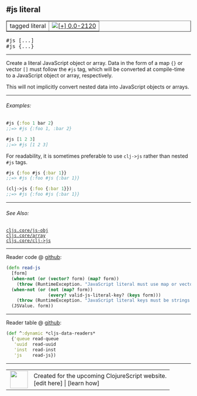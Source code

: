 ## #js literal



 <table border="1">
<tr>
<td>tagged literal</td>
<td><a href="https://github.com/cljsinfo/cljs-api-docs/tree/0.0-2120"><img valign="middle" alt="[+] 0.0-2120" title="Added in 0.0-2120" src="https://img.shields.io/badge/+-0.0--2120-lightgrey.svg"></a> </td>
</tr>
</table>

<samp>#js \[...\]</samp><br>
<samp>#js {...}</samp><br>

---


Create a literal JavaScript object or array.  Data in the form of a map `{}` or
vector `[]` must follow the `#js` tag, which will be converted at compile-time
to a JavaScript object or array, respectively.

This will not implicitly convert nested data into JavaScript objects or arrays.



---

###### Examples:

```clj
#js {:foo 1 bar 2}
;;=> #js {:foo 1, :bar 2}

#js [1 2 3]
;;=> #js [1 2 3]
```

For readability, it is sometimes preferable to use `clj->js` rather than nested
`#js` tags.

```clj
#js {:foo #js {:bar 1}}
;;=> #js {:foo #js {:bar 1}}

(clj->js {:foo {:bar 1}})
;;=> #js {:foo #js {:bar 1}}
```



---

###### See Also:

[`cljs.core/js-obj`](../cljs.core/js-obj.md)<br>
[`cljs.core/array`](../cljs.core/array.md)<br>
[`cljs.core/clj->js`](../cljs.core/clj-GTjs.md)<br>

---





Reader code @ [github](https://github.com/clojure/clojurescript/blob/r2758/src/clj/cljs/tagged_literals.clj#L35-L42):

```clj
(defn read-js
  [form]
  (when-not (or (vector? form) (map? form))
    (throw (RuntimeException. "JavaScript literal must use map or vector notation")))
  (when-not (or (not (map? form))
                (every? valid-js-literal-key? (keys form)))
    (throw (RuntimeException. "JavaScript literal keys must be strings or unqualified keywords")))
  (JSValue. form))
```

<!--
Repo - tag - source tree - lines:

 <pre>
clojurescript @ r2758
└── src
    └── clj
        └── cljs
            └── <ins>[tagged_literals.clj:35-42](https://github.com/clojure/clojurescript/blob/r2758/src/clj/cljs/tagged_literals.clj#L35-L42)</ins>
</pre>
-->

---
Reader table @ [github](https://github.com/clojure/clojurescript/blob/r2758/src/clj/cljs/tagged_literals.clj#L44-L48):

```clj
(def ^:dynamic *cljs-data-readers*
  {'queue read-queue
   'uuid  read-uuid
   'inst  read-inst
   'js    read-js})
```

<!--
Repo - tag - source tree - lines:

 <pre>
clojurescript @ r2758
└── src
    └── clj
        └── cljs
            └── <ins>[tagged_literals.clj:44-48](https://github.com/clojure/clojurescript/blob/r2758/src/clj/cljs/tagged_literals.clj#L44-L48)</ins>
</pre>
-->

---



 <table>
<tr><td>
<img valign="middle" align="right" width="48px" src="http://i.imgur.com/Hi20huC.png">
</td><td>
Created for the upcoming ClojureScript website.<br>
[edit here] | [learn how]
</td></tr></table>

[edit here]:https://github.com/cljsinfo/cljs-api-docs/blob/master/cljsdoc/syntax/js-literal.cljsdoc
[learn how]:https://github.com/cljsinfo/cljs-api-docs/wiki/cljsdoc-files

<!--

This information was too distracting to show to readers, but I'll leave it
commented here since it is helpful to:

- pretty-print the data used to generate this document
- and show how to retrieve that data



The API data for this symbol:

```clj
{:description "Create a literal JavaScript object or array.  Data in the form of a map `{}` or\nvector `[]` must follow the `#js` tag, which will be converted at compile-time\nto a JavaScript object or array, respectively.\n\nThis will not implicitly convert nested data into JavaScript objects or arrays.",
 :ns "syntax",
 :name "js-literal",
 :history [["+" "0.0-2120"]],
 :type "tagged literal",
 :related ["cljs.core/js-obj" "cljs.core/array" "cljs.core/clj->js"],
 :full-name-encode "syntax/js-literal",
 :extra-sources ({:code "(defn read-js\n  [form]\n  (when-not (or (vector? form) (map? form))\n    (throw (RuntimeException. \"JavaScript literal must use map or vector notation\")))\n  (when-not (or (not (map? form))\n                (every? valid-js-literal-key? (keys form)))\n    (throw (RuntimeException. \"JavaScript literal keys must be strings or unqualified keywords\")))\n  (JSValue. form))",
                  :title "Reader code",
                  :repo "clojurescript",
                  :tag "r2758",
                  :filename "src/clj/cljs/tagged_literals.clj",
                  :lines [35 42]}
                 {:code "(def ^:dynamic *cljs-data-readers*\n  {'queue read-queue\n   'uuid  read-uuid\n   'inst  read-inst\n   'js    read-js})",
                  :title "Reader table",
                  :repo "clojurescript",
                  :tag "r2758",
                  :filename "src/clj/cljs/tagged_literals.clj",
                  :lines [44 48]}),
 :usage ["#js [...]" "#js {...}"],
 :examples [{:id "05e121",
             :content "```clj\n#js {:foo 1 bar 2}\n;;=> #js {:foo 1, :bar 2}\n\n#js [1 2 3]\n;;=> #js [1 2 3]\n```\n\nFor readability, it is sometimes preferable to use `clj->js` rather than nested\n`#js` tags.\n\n```clj\n#js {:foo #js {:bar 1}}\n;;=> #js {:foo #js {:bar 1}}\n\n(clj->js {:foo {:bar 1}})\n;;=> #js {:foo #js {:bar 1}}\n```"}],
 :full-name "syntax/js-literal",
 :display "#js literal"}

```

Retrieve the API data for this symbol:

```clj
;; from Clojure REPL
(require '[clojure.edn :as edn])
(-> (slurp "https://raw.githubusercontent.com/cljsinfo/cljs-api-docs/catalog/cljs-api.edn")
    (edn/read-string)
    (get-in [:symbols "syntax/js-literal"]))
```

-->
